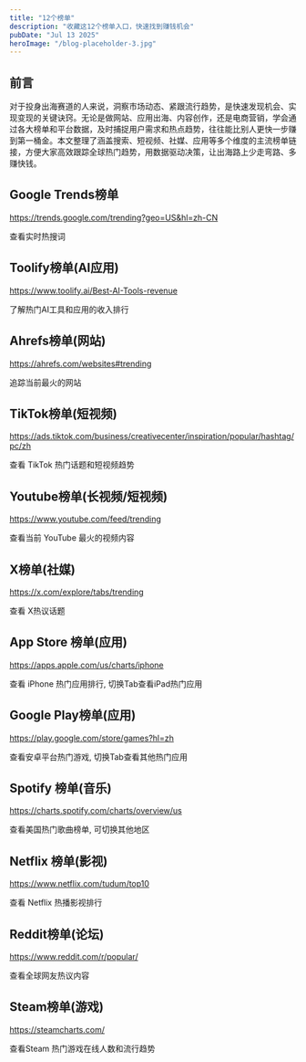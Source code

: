 ```yaml
---
title: "12个榜单"
description: "收藏这12个榜单入口，快速找到赚钱机会"
pubDate: "Jul 13 2025"
heroImage: "/blog-placeholder-3.jpg"
---
```



## 前言

对于投身出海赛道的人来说，洞察市场动态、紧跟流行趋势，是快速发现机会、实现变现的关键诀窍。无论是做网站、应用出海、内容创作，还是电商营销，学会通过各大榜单和平台数据，及时捕捉用户需求和热点趋势，往往能比别人更快一步赚到第一桶金。本文整理了涵盖搜索、短视频、社媒、应用等多个维度的主流榜单链接，方便大家高效跟踪全球热门趋势，用数据驱动决策，让出海路上少走弯路、多赚快钱。

## Google Trends榜单

https://trends.google.com/trending?geo=US&hl=zh-CN

查看实时热搜词
## Toolify榜单(AI应用)

https://www.toolify.ai/Best-AI-Tools-revenue

了解热门AI工具和应用的收入排行

## Ahrefs榜单(网站)
https://ahrefs.com/websites#trending

追踪当前最火的网站

## TikTok榜单(短视频)

https://ads.tiktok.com/business/creativecenter/inspiration/popular/hashtag/pc/zh

查看 TikTok 热门话题和短视频趋势

## Youtube榜单(长视频/短视频)

https://www.youtube.com/feed/trending

查看当前 YouTube 最火的视频内容

## X榜单(社媒)

https://x.com/explore/tabs/trending

查看 X热议话题

## App Store 榜单(应用)

https://apps.apple.com/us/charts/iphone

查看 iPhone 热门应用排行, 切换Tab查看iPad热门应用

## Google Play榜单(应用)

https://play.google.com/store/games?hl=zh

查看安卓平台热门游戏, 切换Tab查看其他热门应用

## Spotify 榜单(音乐)

https://charts.spotify.com/charts/overview/us

查看美国热门歌曲榜单, 可切换其他地区

## Netflix 榜单(影视)
https://www.netflix.com/tudum/top10

查看 Netflix 热播影视排行

## Reddit榜单(论坛)
https://www.reddit.com/r/popular/

查看全球网友热议内容

## Steam榜单(游戏)

https://steamcharts.com/

查看Steam 热门游戏在线人数和流行趋势


